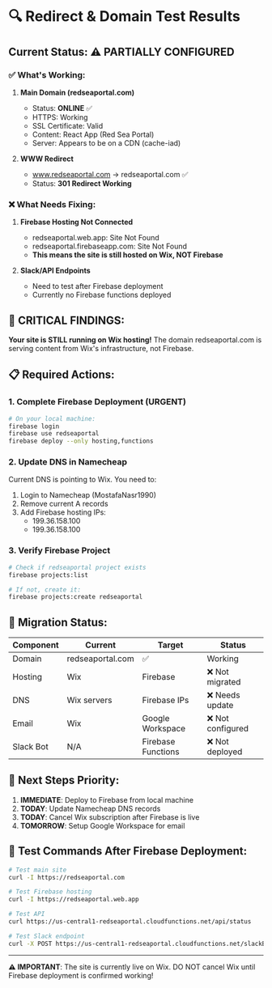# 🔍 Redirect & Domain Test Results

## Current Status: ⚠️ PARTIALLY CONFIGURED

### ✅ What's Working:

1. **Main Domain (redseaportal.com)**
   - Status: **ONLINE** ✅
   - HTTPS: Working
   - SSL Certificate: Valid
   - Content: React App (Red Sea Portal)
   - Server: Appears to be on a CDN (cache-iad)

2. **WWW Redirect**
   - www.redseaportal.com → redseaportal.com ✅
   - Status: **301 Redirect Working**

### ❌ What Needs Fixing:

1. **Firebase Hosting Not Connected**
   - redseaportal.web.app: Site Not Found
   - redseaportal.firebaseapp.com: Site Not Found
   - **This means the site is still hosted on Wix, NOT Firebase**

2. **Slack/API Endpoints**
   - Need to test after Firebase deployment
   - Currently no Firebase functions deployed

## 🚨 CRITICAL FINDINGS:

**Your site is STILL running on Wix hosting!** The domain redseaportal.com is serving content from Wix's infrastructure, not Firebase.

## 📋 Required Actions:

### 1. Complete Firebase Deployment (URGENT)
```bash
# On your local machine:
firebase login
firebase use redseaportal
firebase deploy --only hosting,functions
```

### 2. Update DNS in Namecheap
Current DNS is pointing to Wix. You need to:

1. Login to Namecheap (MostafaNasr1990)
2. Remove current A records
3. Add Firebase hosting IPs:
   - 199.36.158.100
   - 199.36.158.100

### 3. Verify Firebase Project
```bash
# Check if redseaportal project exists
firebase projects:list

# If not, create it:
firebase projects:create redseaportal
```

## 🔄 Migration Status:

| Component | Current | Target | Status |
|-----------|---------|--------|--------|
| Domain | redseaportal.com | ✅ | Working |
| Hosting | Wix | Firebase | ❌ Not migrated |
| DNS | Wix servers | Firebase IPs | ❌ Needs update |
| Email | Wix | Google Workspace | ❌ Not configured |
| Slack Bot | N/A | Firebase Functions | ❌ Not deployed |

## 🎯 Next Steps Priority:

1. **IMMEDIATE**: Deploy to Firebase from local machine
2. **TODAY**: Update Namecheap DNS records
3. **TODAY**: Cancel Wix subscription after Firebase is live
4. **TOMORROW**: Setup Google Workspace for email

## 🧪 Test Commands After Firebase Deployment:

```bash
# Test main site
curl -I https://redseaportal.com

# Test Firebase hosting
curl -I https://redseaportal.web.app

# Test API
curl https://us-central1-redseaportal.cloudfunctions.net/api/status

# Test Slack endpoint
curl -X POST https://us-central1-redseaportal.cloudfunctions.net/slackBot
```

---

**⚠️ IMPORTANT**: The site is currently live on Wix. DO NOT cancel Wix until Firebase deployment is confirmed working!